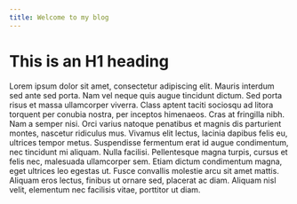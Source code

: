 ```yaml
---
title: Welcome to my blog
---
```

# This is an H1 heading
Lorem ipsum dolor sit amet, consectetur adipiscing elit. Mauris interdum sed ante sed porta. Nam vel neque quis augue tincidunt dictum. Sed porta risus et massa ullamcorper viverra. Class aptent taciti sociosqu ad litora torquent per conubia nostra, per inceptos himenaeos. Cras at fringilla nibh. Nam a semper nisi. Orci varius natoque penatibus et magnis dis parturient montes, nascetur ridiculus mus. Vivamus elit lectus, lacinia dapibus felis eu, ultrices tempor metus. Suspendisse fermentum erat id augue condimentum, nec tincidunt mi aliquam. Nulla facilisi. Pellentesque magna turpis, cursus et felis nec, malesuada ullamcorper sem. Etiam dictum condimentum magna, eget ultrices leo egestas ut. Fusce convallis molestie arcu sit amet mattis. Aliquam eros lectus, finibus ut ornare sed, placerat ac diam. Aliquam nisl velit, elementum nec facilisis vitae, porttitor ut diam.

